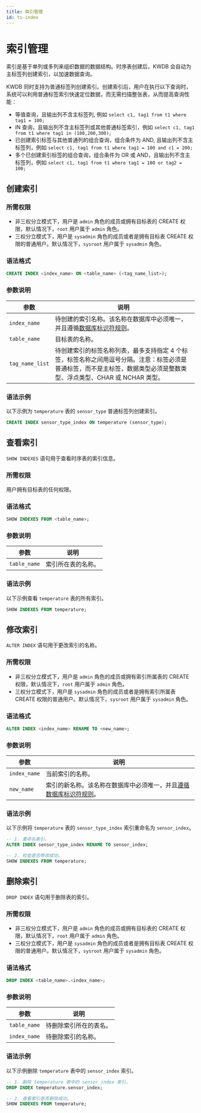```yaml
---
title: 索引管理
id: ts-index
---
```


# 索引管理

索引是基于单列或多列来组织数据的数据结构。时序表创建后，KWDB 会自动为主标签列创建索引，以加速数据查询。

KWDB 同时支持为普通标签列创建索引。创建索引后，用户在执行以下查询时，系统可以利用普通标签索引快速定位数据，而无需扫描整张表，从而提高查询性能：

- 等值查询，且输出列不含主标签列, 例如 `select c1, tag1 from t1 where tag1 = 100;`
- IN 查询，且输出列不含主标签列或其他普通标签索引，例如 `select c1, tag1 from t1 where tag1 in (100,200,300);`
- 已创建索引标签与其他普通列的组合查询，组合条件为 AND, 且输出列不含主标签列，例如 `select c1, tag1 from t1 where tag1 = 100 and c1 = 200;`
- 多个已创建索引标签的组合查询，组合条件为 OR 或 AND，且输出列不含主标签列，例如 `select c1, tag1 from t1 where tag1 = 100 or tag2 = 100;`

## 创建索引

### 所需权限

- 非三权分立模式下，用户是 `admin` 角色的成员或拥有目标表的 CREATE 权限，默认情况下，`root` 用户属于 `admin` 角色。
- 三权分立模式下，用户是 `sysadmin` 角色的成员或者是拥有目标表 CREATE 权限的普通用户。默认情况下，`sysroot` 用户属于 `sysadmin` 角色。

### 语法格式

```sql
CREATE INDEX <index_name> ON <table_name> (<tag_name_list>);
```

### 参数说明

| 参数 | 说明 |
| --- | --- |
| `index_name` | 待创建的索引名称。该名称在数据库中必须唯一，并且遵循[数据库标识符规则](../../../sql-reference/sql-identifiers.md)。 |
| `table_name` | 目标表的名称。 |
| `tag_name_list` | 待创建索引的标签名称列表，最多支持指定 4 个标签，标签名称之间用逗号分隔。注意：标签必须是普通标签，而不是主标签，数据类型必须是整数类型、浮点类型、CHAR 或 NCHAR 类型。|

### 语法示例

以下示例为 `temperature` 表的 `sensor_type` 普通标签列创建索引。

```sql
CREATE INDEX sensor_type_index ON temperature (sensor_type);
```

## 查看索引

`SHOW INDEXES` 语句用于查看时序表的索引信息。

### 所需权限

用户拥有目标表的任何权限。

### 语法格式

```sql
SHOW INDEXES FROM <table_name>;
```

### 参数说明

| 参数 | 说明 |
| --- | --- |
| `table_name` | 索引所在表的名称。 |


### 语法示例

以下示例查看 `temperature` 表的所有索引。

```sql
SHOW INDEXES FROM temperature;
```

## 修改索引

`ALTER INDEX` 语句用于更改索引的名称。

### 所需权限

- 非三权分立模式下，用户是 `admin` 角色的成员或拥有索引所属表的 CREATE 权限，默认情况下，`root` 用户属于 `admin` 角色。
- 三权分立模式下，用户是 `sysadmin` 角色的成员或者是拥有索引所属表 CREATE 权限的普通用户。默认情况下，`sysroot` 用户属于 `sysadmin` 角色。

### 语法格式

```sql
ALTER INDEX <index_name> RENAME TO <new_name>;
```

### 参数说明

| 参数 | 说明 |
| --- | --- |
| `index_name` | 当前索引的名称。|
| `new_name` | 索引的新名称。该名称在数据库中必须唯一，并且[遵循数据库标识符规则](../../../sql-reference/sql-identifiers.md)。|

### 语法示例

以下示例将 `temperature` 表的 `sensor_type_index` 索引重命名为 `sensor_index`。

```sql
-- 1. 重命名索引。
ALTER INDEX sensor_type_index RENAME TO sensor_index;

-- 2. 检查是否修改成功。
SHOW INDEXES FROM temperature;
```

## 删除索引

`DROP INDEX` 语句用于删除表的索引。

### 所需权限

- 非三权分立模式下，用户是 `admin` 角色的成员或拥有目标表的 CREATE 权限，默认情况下，`root` 用户属于 `admin` 角色。
- 三权分立模式下，用户是 `sysadmin` 角色的成员或者是拥有目标表 CREATE 权限的普通用户。默认情况下，`sysroot` 用户属于 `sysadmin` 角色。

### 语法格式

```sql
DROP INDEX <table_name>.<index_name>;
```

### 参数说明

| 参数 | 说明 |
| --- | --- |
| `table_name` | 待删除索引所在的表名。|
| `index_name` | 待删除索引的名称。|

### 语法示例

以下示例删除 `temperature` 表中的 `sensor_index` 索引。

```sql
-- 1. 删除 temperature 表中的 sensor_index 索引。
DROP INDEX temperature.sensor_index;

-- 2. 查看索引是否删除成功。
SHOW INDEXES FROM temperature;
```